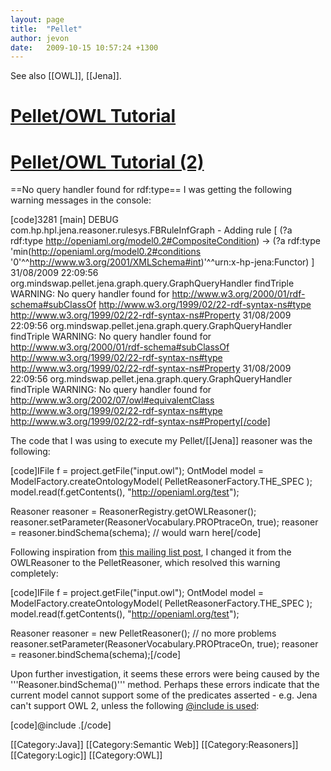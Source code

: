 ```yaml
---
layout: page
title:  "Pellet"
author: jevon
date:   2009-10-15 10:57:24 +1300
---
```


See also [[OWL]], [[Jena]].

# <a href="http://clarkparsia.com/pellet/tutorial/">Pellet/OWL Tutorial</a>
# <a href="http://clarkparsia.com/pellet/tutorial/iswc09">Pellet/OWL Tutorial (2)</a>

==No query handler found for rdf:type==
I was getting the following warning messages in the console:

[code]3281 [main] DEBUG com.hp.hpl.jena.reasoner.rulesys.FBRuleInfGraph  - Adding rule [ (?a rdf:type http://openiaml.org/model0.2#CompositeCondition) -> (?a rdf:type 'min(http://openiaml.org/model0.2#conditions '0'^^http://www.w3.org/2001/XMLSchema#int)'^^urn:x-hp-jena:Functor) ]
31/08/2009 22:09:56 org.mindswap.pellet.jena.graph.query.GraphQueryHandler findTriple
WARNING: No query handler found for http://www.w3.org/2000/01/rdf-schema#subClassOf http://www.w3.org/1999/02/22-rdf-syntax-ns#type http://www.w3.org/1999/02/22-rdf-syntax-ns#Property
31/08/2009 22:09:56 org.mindswap.pellet.jena.graph.query.GraphQueryHandler findTriple
WARNING: No query handler found for http://www.w3.org/2000/01/rdf-schema#subClassOf http://www.w3.org/1999/02/22-rdf-syntax-ns#type http://www.w3.org/1999/02/22-rdf-syntax-ns#Property
31/08/2009 22:09:56 org.mindswap.pellet.jena.graph.query.GraphQueryHandler findTriple
WARNING: No query handler found for http://www.w3.org/2002/07/owl#equivalentClass http://www.w3.org/1999/02/22-rdf-syntax-ns#type http://www.w3.org/1999/02/22-rdf-syntax-ns#Property[/code]

The code that I was using to execute my Pellet/[[Jena]] reasoner was the following:

[code]IFile f = project.getFile("input.owl");
OntModel model = ModelFactory.createOntologyModel( PelletReasonerFactory.THE_SPEC );
model.read(f.getContents(), "http://openiaml.org/test");

Reasoner reasoner = ReasonerRegistry.getOWLReasoner();
reasoner.setParameter(ReasonerVocabulary.PROPtraceOn, true);
reasoner = reasoner.bindSchema(schema); // would warn here[/code]

Following inspiration from <a href="http://lists.mindswap.org/pipermail/pellet-users/2004-December/000052.html">this mailing list post</a>, I changed it from the OWLReasoner to the PelletReasoner, which resolved this warning completely:

[code]IFile f = project.getFile("input.owl");
OntModel model = ModelFactory.createOntologyModel( PelletReasonerFactory.THE_SPEC );
model.read(f.getContents(), "http://openiaml.org/test");

Reasoner reasoner = new PelletReasoner(); // no more problems
reasoner.setParameter(ReasonerVocabulary.PROPtraceOn, true);
reasoner = reasoner.bindSchema(schema);[/code]

Upon further investigation, it seems these errors were being caused by the '''Reasoner.bindSchema()''' method. Perhaps these errors indicate that the current model cannot support some of the predicates asserted - e.g. Jena can't support OWL 2, unless the following <a href="http://jena.sourceforge.net/inference/index.html#RULEsyntax">@include is used</a>:

[code]@include <OWL>.[/code]

[[Category:Java]]
[[Category:Semantic Web]]
[[Category:Reasoners]]
[[Category:Logic]]
[[Category:OWL]]
